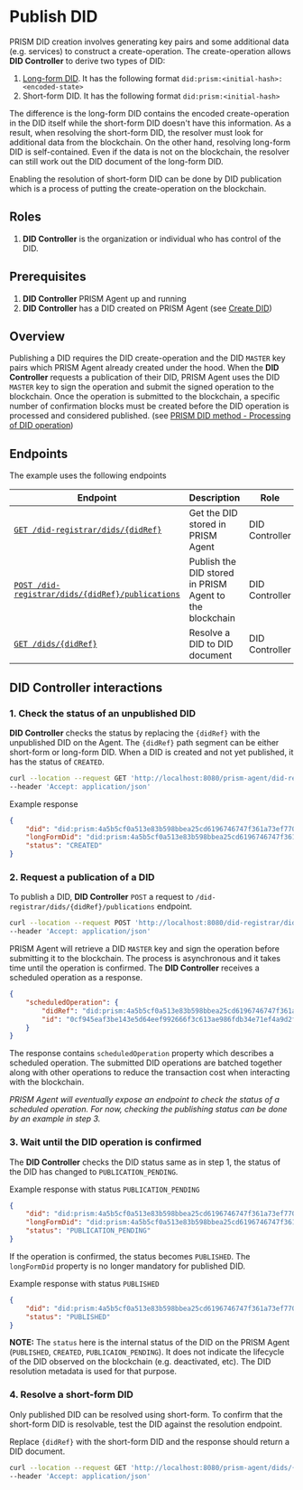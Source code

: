 # Publish DID

PRISM DID creation involves generating key pairs and some additional data (e.g. services) to construct a create-operation.
The create-operation allows **DID Controller** to derive two types of DID:

1. [Long-form DID](https://github.com/input-output-hk/prism-did-method-spec/blob/main/w3c-spec/PRISM-method.md#long-form-dids-unpublished-dids). It has the following format `did:prism:<initial-hash>:<encoded-state>`
2. Short-form DID. It has the following format `did:prism:<initial-hash>`

The difference is the long-form DID contains the encoded create-operation in the DID itself while the short-form DID doesn't have this information.
As a result, when resolving the short-form DID, the resolver must look for additional data from the blockchain.
On the other hand, resolving long-form DID is self-contained.
Even if the data is not on the blockchain, the resolver can still work out the DID document of the long-form DID.

Enabling the resolution of short-form DID can be done by DID publication which is a process of putting the create-operation on the blockchain.


## Roles

1. **DID Controller** is the organization or individual who has control of the DID.

## Prerequisites

1. **DID Controller** PRISM Agent up and running
2. **DID Controller** has a DID created on PRISM Agent (see [Create DID](./create.md))

## Overview

Publishing a DID requires the DID create-operation and the DID `MASTER` key pairs which PRISM Agent already created under the hood.
When the **DID Controller** requests a publication of their DID, PRISM Agent uses the DID `MASTER` key to sign the operation and submit the signed operation to the blockchain.
Once the operation is submitted to the blockchain, a specific number of confirmation blocks must be created before the DID operation is processed and considered published.
(see [PRISM DID method - Processing of DID operation](https://github.com/input-output-hk/prism-did-method-spec/blob/main/w3c-spec/PRISM-method.md#processing-of-operations))

## Endpoints

The example uses the following endpoints

| Endpoint                                                                                                      | Description                                             | Role           |
|---------------------------------------------------------------------------------------------------------------|---------------------------------------------------------|----------------|
| [`GET /did-registrar/dids/{didRef}`](/agent-api/#tag/DID-Registrar/operation/getManagedDid)                   | Get the DID stored in PRISM Agent                       | DID Controller |
| [`POST /did-registrar/dids/{didRef}/publications`](/agent-api/#tag/DID-Registrar/operation/publishManagedDid) | Publish the DID stored in PRISM Agent to the blockchain | DID Controller |
| [`GET /dids/{didRef}`](/agent-api/#tag/DID/operation/getDid)                                                  | Resolve a DID to DID document                           | DID Controller |

## DID Controller interactions

### 1. Check the status of an unpublished DID

**DID Controller** checks the status by replacing the `{didRef}` with the unpublished DID on the Agent.
The `{didRef}` path segment can be either short-form or long-form DID.
When a DID is created and not yet published, it has the status of `CREATED`.

```bash
curl --location --request GET 'http://localhost:8080/prism-agent/did-registrar/dids/{didRef}' \
--header 'Accept: application/json'
```

Example response

```json
{
    "did": "did:prism:4a5b5cf0a513e83b598bbea25cd6196746747f361a73ef77068268bc9bd732ff",
    "longFormDid": "did:prism:4a5b5cf0a513e83b598bbea25cd6196746747f361a73ef77068268bc9bd732ff:Cr4BCrsBElsKBmF1dGgtMRAEQk8KCXNlY3AyNTZrMRIg0opTuxu-zt6aRbT1tPniG4eu4CYsQPM3rrLzvzNiNgwaIIFTnyT2N4U7qCQ78qtWC3-p0el6Hvv8qxG5uuEw-WgMElwKB21hc3RlcjAQAUJPCglzZWNwMjU2azESIKhBU0eCOO6Vinz_8vhtFSAhYYqrkEXC8PHGxkuIUev8GiAydFHLXb7c22A1Uj_PR21NZp6BCDQqNq2xd244txRgsQ",
    "status": "CREATED"
}
```
### 2. Request a publication of a DID

To publish a DID, **DID Controller** `POST` a request to `/did-registrar/dids/{didRef}/publications` endpoint.

```bash
curl --location --request POST 'http://localhost:8080/did-registrar/dids/{didRef}/publications' \
--header 'Accept: application/json'
```

PRISM Agent will retrieve a DID `MASTER` key and sign the operation before submitting it to the blockchain.
The process is asynchronous and it takes time until the operation is confirmed.
The **DID Controller** receives a scheduled operation as a response.

```json
{
    "scheduledOperation": {
        "didRef": "did:prism:4a5b5cf0a513e83b598bbea25cd6196746747f361a73ef77068268bc9bd732ff",
        "id": "0cf945eaf3be143e5d64eef992666f3c613ae986fdb34e71ef4a9d2f25a6704f"
    }
}
```

The response contains `scheduledOperation` property which describes a scheduled operation.
The submitted DID operations are batched together along with other operations to reduce the transaction cost when interacting with the blockchain.

*PRISM Agent will eventually expose an endpoint to check the status of a scheduled operation.*
*For now, checking the publishing status can be done by an example in step 3.*

### 3. Wait until the DID operation is confirmed

The **DID Controller** checks the DID status same as in step 1, the status of the DID has changed to `PUBLICATION_PENDING`.

Example response with status `PUBLICATION_PENDING`

```json
{
    "did": "did:prism:4a5b5cf0a513e83b598bbea25cd6196746747f361a73ef77068268bc9bd732ff",
    "longFormDid": "did:prism:4a5b5cf0a513e83b598bbea25cd6196746747f361a73ef77068268bc9bd732ff:Cr4BCrsBElsKBmF1dGgtMRAEQk8KCXNlY3AyNTZrMRIg0opTuxu-zt6aRbT1tPniG4eu4CYsQPM3rrLzvzNiNgwaIIFTnyT2N4U7qCQ78qtWC3-p0el6Hvv8qxG5uuEw-WgMElwKB21hc3RlcjAQAUJPCglzZWNwMjU2azESIKhBU0eCOO6Vinz_8vhtFSAhYYqrkEXC8PHGxkuIUev8GiAydFHLXb7c22A1Uj_PR21NZp6BCDQqNq2xd244txRgsQ",
    "status": "PUBLICATION_PENDING"
}
```

If the operation is confirmed, the status becomes `PUBLISHED`. The `longFormDid` property is no longer mandatory for published DID.

Example response with status `PUBLISHED`

```json
{
    "did": "did:prism:4a5b5cf0a513e83b598bbea25cd6196746747f361a73ef77068268bc9bd732ff",
    "status": "PUBLISHED"
}
```

**NOTE:**
The `status` here is the internal status of the DID on the PRISM Agent (`PUBLISHED`, `CREATED`, `PUBLICAION_PENDING`).
It does not indicate the lifecycle of the DID observed on the blockchain (e.g. deactivated, etc).
The DID resolution metadata is used for that purpose.

### 4. Resolve a short-form DID

Only published DID can be resolved using short-form.
To confirm that the short-form DID is resolvable, test the DID against the resolution endpoint.

Replace `{didRef}` with the short-form DID and the response should return a DID document.

```bash
curl --location --request GET 'http://localhost:8080/prism-agent/dids/{didRef}' \
--header 'Accept: application/json'
```
